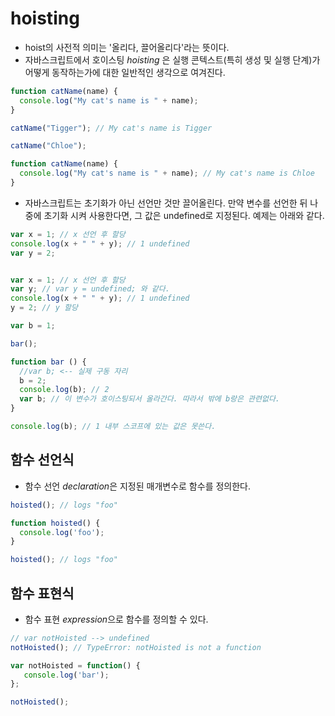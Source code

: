 # hoisting
- hoist의 사전적 의미는 '올리다, 끌어올리다'라는 뜻이다.
- 자바스크립트에서 호이스팅 *hoisting* 은 실행 콘텍스트(특히 생성 및 실행 단계)가 어떻게 동작하는가에 대한 일반적인 생각으로 여겨진다.
```javascript
function catName(name) {
  console.log("My cat's name is " + name);
}

catName("Tigger"); // My cat's name is Tigger
```

```javascript
catName("Chloe");

function catName(name) {
  console.log("My cat's name is " + name); // My cat's name is Chloe
}
```
- 자바스크립트는 초기화가 아닌 선언만 것만 끌어올린다. 만약 변수를 선언한 뒤 나중에 초기화 시켜 사용한다면, 그 값은 undefined로 지정된다. 예제는 아래와 같다.
```javascript
var x = 1; // x 선언 후 할당
console.log(x + " " + y); // 1 undefined
var y = 2;


var x = 1; // x 선언 후 할당
var y; // var y = undefined; 와 같다.
console.log(x + " " + y); // 1 undefined
y = 2; // y 할당
```
```javascript
var b = 1;

bar();

function bar () {
  //var b; <-- 실제 구동 자리
  b = 2;
  console.log(b); // 2
  var b; // 이 변수가 호이스팅되서 올라간다. 따라서 밖에 b랑은 관련없다.
}

console.log(b); // 1 내부 스코프에 있는 값은 못쓴다.
```

## 함수 선언식
- 함수 선언 *declaration*은 지정된 매개변수로 함수를 정의한다.
```javascript
hoisted(); // logs "foo"

function hoisted() {
  console.log('foo');
}

hoisted(); // logs "foo"
```

## 함수 표현식
- 함수 표현 *expression*으로 함수를 정의할 수 있다.
```javascript
// var notHoisted --> undefined
notHoisted(); // TypeError: notHoisted is not a function

var notHoisted = function() {
   console.log('bar');
};

notHoisted();
```